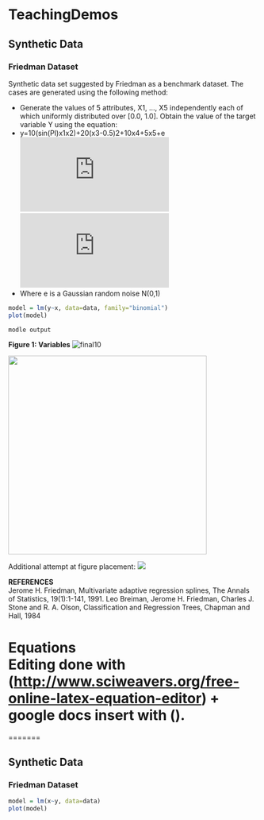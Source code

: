 # TeachingDemos

## Synthetic Data
### Friedman Dataset
Synthetic data set suggested by Friedman as a benchmark dataset. The cases are generated using the following method:
- Generate the values of 5 attributes, X1, ..., X5 independently each of which uniformly distributed over [0.0, 1.0]. Obtain the value of the target variable Y using the equation:
- y=10(sin(PI)x1x2)+20(x3-0.5)2+10x4+5x5+e  
![equation](http://www.sciweavers.org/tex2img.php?eq=f%28x%29%20%3D%200.1e%20%5E%7B4x_%7B1%7D%7D%20%2B%20%20%5Cfrac%7B4%7D%7B1%2Be%5E%7B-20%28%20x_%7B2%7D%3D0.5%7D%7D%20%2B%203%20x_%7B3%7D%2B2%20x_%7B4%7D%20%2B%20x_%7B5%7D%20%20%20&bc=White&fc=Black&im=jpg&fs=12&ff=arev&edit=0)                   
![equation](http://www.sciweavers.org/tex2img.php?eq=f%28x%29%20%3D%200.1e%20%5E%7B4x_%7B1%7D%7D%20%2B%20%20%5Cfrac%7B4%7D%7B1%2Be%5E%7B-20%28%20x_%7B2%7D%3D0.5%7D%7D%20%2B%203%20x_%7B3%7D%2B2%20x_%7B4%7D%20%2B%20x_%7B5%7D%20%20%20&bc=White&fc=Black&im=png&fs=12&ff=arev&edit=0)
- Where e is a Gaussian random noise N(0,1)

```r
model = lm(y~x, data=data, family="binomial")
plot(model)
```


```
modle output
```

**Figure 1: Variables**
![final10](https://cloud.githubusercontent.com/assets/13425382/12455061/1d6466c2-bf68-11e5-96ad-078a3e40d7d4.png)

<a href="url"><img src="https://cloud.githubusercontent.com/assets/13425382/12455061/1d6466c2-bf68-11e5-96ad-078a3e40d7d4.png)(https://cloud.githubusercontent.com/assets/13425382/12455061/1d6466c2-bf68-11e5-96ad-078a3e40d7d4.png" width="400" height="400"></a>

Additional attempt at figure placement:
![](TeachingDemos/figures/Rplot1.png)

**REFERENCES**               
Jerome H. Friedman, Multivariate adaptive regression splines, The Annals of Statistics, 19(1):1-141, 1991.
Leo Breiman, Jerome H. Friedman, Charles J. Stone and R. A. Olson, Classification and Regression Trees, Chapman and Hall, 1984

**Equations**         
Editing done with (http://www.sciweavers.org/free-online-latex-equation-editor) + google docs insert with ().
=======
=======

## Synthetic Data
### Friedman Dataset
```r
model = lm(x~y, data=data)
plot(model)
